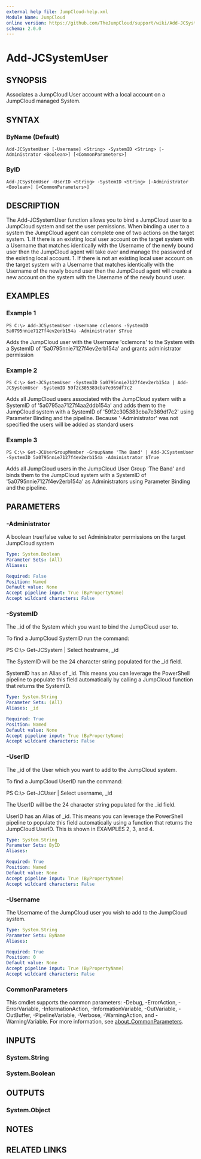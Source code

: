 ```yaml
---
external help file: JumpCloud-help.xml
Module Name: JumpCloud
online version: https://github.com/TheJumpCloud/support/wiki/Add-JCSystemUser
schema: 2.0.0
---
```


# Add-JCSystemUser

## SYNOPSIS
Associates a JumpCloud User account with a local account on a JumpCloud managed System.

## SYNTAX

### ByName (Default)
```
Add-JCSystemUser [-Username] <String> -SystemID <String> [-Administrator <Boolean>] [<CommonParameters>]
```

### ByID
```
Add-JCSystemUser -UserID <String> -SystemID <String> [-Administrator <Boolean>] [<CommonParameters>]
```

## DESCRIPTION
The Add-JCSystemUser function allows you to bind a JumpCloud user to a JumpCloud system and set the user pemissions.
When binding a user to a system the JumpCloud agent can complete one of two actions on the target system.
1.
If there is an existing local user account on the target system with a Username that matches identically with the Username of the newly bound user then the JumpCloud agent will take over and manage the password of the existing local account.
1.
If there is not an existing local user account on the target system with a Username that matches identically with the Username of the newly bound user then the JumpCloud agent will create a new account on the system with the Username of the newly bound user.

## EXAMPLES

### Example 1
```
PS C:\> Add-JCSystemUser -Username cclemons -SystemID 5a0795nnie7127f4ev2erb154a -Administrator $True
```

Adds the JumpCloud user with the Username 'cclemons' to the System with a SystemID of '5a0795nnie7127f4ev2erb154a' and grants administrator permission

### Example 2
```
PS C:\> Get-JCSystemUser -SystemID 5a0795nnie7127f4ev2erb154a | Add-JCSystemUser -SystemID 59f2c305383cba7e369df7c2
```

Adds all JumpCloud users associated with the JumpCloud system with a SystemID of '5a0795aa7127f4aa2ddb154a' and adds them to the JumpCloud system with a SystemID of '59f2c305383cba7e369df7c2' using Parameter Binding and the pipeline.
Because '-Administrator' was not specified the users will be added as standard users

### Example 3
```
PS C:\> Get-JCUserGroupMember -GroupName 'The Band' | Add-JCSystemUser -SystemID 5a0795nnie7127f4ev2erb154a -Administrator $True
```

Adds all JumpCloud users in the JumpCloud User Group 'The Band' and binds them to the JumpCloud system with a SystemID of '5a0795nnie7127f4ev2erb154a' as Administrators using Parameter Binding and the pipeline.

## PARAMETERS

### -Administrator
A boolean $true/$false value to set Administrator permissions on the target JumpCloud system

```yaml
Type: System.Boolean
Parameter Sets: (All)
Aliases:

Required: False
Position: Named
Default value: None
Accept pipeline input: True (ByPropertyName)
Accept wildcard characters: False
```

### -SystemID
The _id of the System which you want to bind the JumpCloud user to.

To find a JumpCloud SystemID run the command:

PS C:\\\> Get-JCSystem | Select hostname, _id

The SystemID will be the 24 character string populated for the _id field.

SystemID has an Alias of _id.
This means you can leverage the PowerShell pipeline to populate this field automatically by calling a JumpCloud function that returns the SystemID.

```yaml
Type: System.String
Parameter Sets: (All)
Aliases: _id

Required: True
Position: Named
Default value: None
Accept pipeline input: True (ByPropertyName)
Accept wildcard characters: False
```

### -UserID
The _id of the User which you want to add to the JumpCloud system.

To find a JumpCloud UserID run the command:

PS C:\\\> Get-JCUser | Select username, _id

The UserID will be the 24 character string populated for the _id field.

UserID has an Alias of _id.
This means you can leverage the PowerShell pipeline to populate this field automatically using a function that returns the JumpCloud UserID.
This is shown in EXAMPLES 2, 3, and 4.

```yaml
Type: System.String
Parameter Sets: ByID
Aliases:

Required: True
Position: Named
Default value: None
Accept pipeline input: True (ByPropertyName)
Accept wildcard characters: False
```

### -Username
The Username of the JumpCloud user you wish to add to the JumpCloud system.

```yaml
Type: System.String
Parameter Sets: ByName
Aliases:

Required: True
Position: 0
Default value: None
Accept pipeline input: True (ByPropertyName)
Accept wildcard characters: False
```

### CommonParameters
This cmdlet supports the common parameters: -Debug, -ErrorAction, -ErrorVariable, -InformationAction, -InformationVariable, -OutVariable, -OutBuffer, -PipelineVariable, -Verbose, -WarningAction, and -WarningVariable. For more information, see [about_CommonParameters](http://go.microsoft.com/fwlink/?LinkID=113216).

## INPUTS

### System.String
### System.Boolean
## OUTPUTS

### System.Object
## NOTES

## RELATED LINKS
